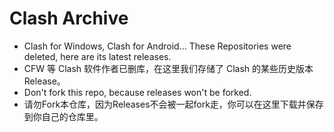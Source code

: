 # Clash Archive
- Clash for Windows, Clash for Android... These Repositories were deleted, here are its latest releases.
- CFW 等 Clash 软件作者已删库，在这里我们存储了 Clash 的某些历史版本 Release。
- Don't fork this repo, because releases won't be forked.
- 请勿Fork本仓库，因为Releases不会被一起fork走，你可以在这里下载并保存到你自己的仓库里。
